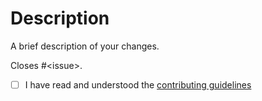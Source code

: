 # Description

A brief description of your changes.

Closes #&lt;issue&gt;.

- [ ] I have read and understood the [contributing guidelines](/paulo-ferraz-oliveira/asdf-awscli-local/blob/main/CONTRIBUTING.md)
